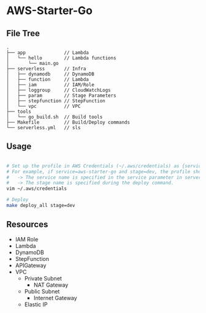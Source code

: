 # AWS-Starter-Go

## File Tree
```
.
├── app              // Lambda
│   └── hello        // Lambda functions
│       └── main.go
├── serverless       // Infra
│   ├── dynamodb     // DynamoDB
│   ├── function     // Lambda
│   ├── iam          // IAM/Role
│   ├── loggroup     // CloudWatchLogs
│   ├── param        // Stage Parameters
│   ├── stepfunction // StepFunction
│   └── vpc          // VPC
├── tools
│   └── go_build.sh  // Build tools
├── Makefile         // Build/Deploy commands
└── serverless.yml   // sls
```

## Usage
```bash

# Set up the profile in AWS Credentials (~/.aws/credentials) as {service-name}-{stage-name}.
# For example, if service=aws-starter-go and stage=dev, the profile should be aws-starter-go-dev.
#   -> The service name is specified in the service parameter in serverless.yml.
#   -> The stage name is specified during the deploy command.
vim ~/.aws/credentials

# Deploy
make deploy_all stage=dev
```

## Resources

- IAM Role
- Lambda
- DynamoDB
- StepFunction
- APIGateway
- VPC
  - Private Subnet
    - NAT Gateway
  - Public Subnet
    - Internet Gateway
  - Elastic IP

